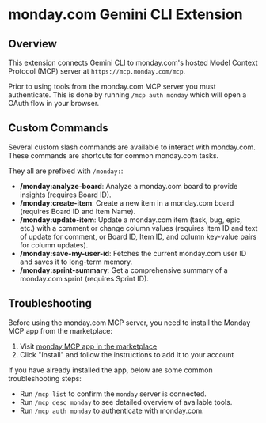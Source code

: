 # monday.com Gemini CLI Extension

## Overview

This extension connects Gemini CLI to monday.com's hosted Model Context Protocol (MCP) server at `https://mcp.monday.com/mcp`.

Prior to using tools from the monday.com MCP server you must authenticate. This is done by running `/mcp auth monday` which will open a OAuth flow in your browser.

## Custom Commands 

Several custom slash commands are available to interact with monday.com. These commands are shortcuts for common monday.com tasks. 

They all are prefixed with `/monday:`:

- **/monday:analyze-board**: Analyze a monday.com board to provide insights (requires Board ID).
- **/monday:create-item**: Create a new item in a monday.com board (requires Board ID and Item Name).
- **/monday:update-item**: Update a monday.com item (task, bug, epic, etc.) with a comment or change column values (requires Item ID and text of update for comment, or Board ID, Item ID, and column key-value pairs for column updates).
- **/monday:save-my-user-id**: Fetches the current monday.com user ID and saves it to long-term memory.
- **/monday:sprint-summary**: Get a comprehensive summary of a monday.com sprint (requires Sprint ID).

## Troubleshooting

Before using the monday.com MCP server, you need to install the Monday MCP app
from the marketplace:

1. Visit [monday MCP app in the marketplace](https://monday.com/marketplace/listing/10000806/monday-mcp)
2. Click "Install" and follow the instructions to add it to your account

If you have already installed the app, below are some common troubleshooting
steps:

- Run `/mcp list` to confirm the `monday` server is connected.
- Run `/mcp desc monday` to see detailed overview of available tools.
- Run `/mcp auth monday` to authenticate with monday.com.
